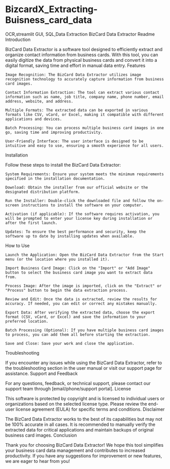 # BizcardX_Extracting-Buisness_card_data
OCR,streamlit GUI, SQL,Data Extraction
BizCard Data Extractor Readme
Introduction

BizCard Data Extractor is a software tool designed to efficiently extract and organize contact information from business cards. With this tool, you can easily digitize the data from physical business cards and convert it into a digital format, saving time and effort in manual data entry.
Features

    Image Recognition: The BizCard Data Extractor utilizes image recognition technology to accurately capture information from business card images.

    Contact Information Extraction: The tool can extract various contact information such as name, job title, company name, phone number, email address, website, and address.

    Multiple Formats: The extracted data can be exported in various formats like CSV, vCard, or Excel, making it compatible with different applications and devices.

    Batch Processing: You can process multiple business card images in one go, saving time and improving productivity.

    User-Friendly Interface: The user interface is designed to be intuitive and easy to use, ensuring a smooth experience for all users.

Installation

Follow these steps to install the BizCard Data Extractor:

    System Requirements: Ensure your system meets the minimum requirements specified in the installation documentation.

    Download: Obtain the installer from our official website or the designated distribution platform.

    Run the Installer: Double-click the downloaded file and follow the on-screen instructions to install the software on your computer.

    Activation (if applicable): If the software requires activation, you will be prompted to enter your license key during installation or after the first launch.

    Updates: To ensure the best performance and security, keep the software up to date by installing updates when available.

How to Use

    Launch the Application: Open the BizCard Data Extractor from the Start menu (or the location where you installed it).

    Import Business Card Image: Click on the "Import" or "Add Image" button to select the business card image you want to extract data from.

    Process Image: After the image is imported, click on the "Extract" or "Process" button to begin the data extraction process.

    Review and Edit: Once the data is extracted, review the results for accuracy. If needed, you can edit or correct any mistakes manually.

    Export Data: After verifying the extracted data, choose the export format (CSV, vCard, or Excel) and save the information to your preferred location.

    Batch Processing (Optional): If you have multiple business card images to process, you can add them all before starting the extraction.

    Save and Close: Save your work and close the application.

Troubleshooting

If you encounter any issues while using the BizCard Data Extractor, refer to the troubleshooting section in the user manual or visit our support page for assistance.
Support and Feedback

For any questions, feedback, or technical support, please contact our support team through [email/phone/support portal].
License

This software is protected by copyright and is licensed to individual users or organizations based on the selected license type. Please review the end-user license agreement (EULA) for specific terms and conditions.
Disclaimer

The BizCard Data Extractor works to the best of its capabilities but may not be 100% accurate in all cases. It is recommended to manually verify the extracted data for critical applications and maintain backups of original business card images.
Conclusion

Thank you for choosing BizCard Data Extractor! We hope this tool simplifies your business card data management and contributes to increased productivity. If you have any suggestions for improvement or new features, we are eager to hear from you!
